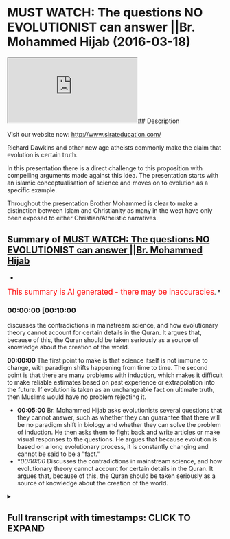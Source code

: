 # MUST WATCH: The questions NO EVOLUTIONIST can answer ||Br. Mohammed Hijab (2016-03-18)

<iframe loading='lazy' src='https://www.youtube.com/embed/CN14qAKJsEA'></iframe>## Description

Visit our website now: http://www.sirateducation.com/

Richard Dawkins and other new age atheists commonly make the claim that evolution is certain truth. 

In this presentation there is a direct challenge to this proposition with compelling arguments made against this idea. The presentation starts with an islamic conceptualisation of science and moves on to evolution as a specific example. 

Throughout the presentation Brother Mohammed is clear to make a distinction between Islam and Christianity as many in the west have only been exposed to either Christian/Atheistic narratives.

## Summary of [MUST WATCH: The questions NO EVOLUTIONIST can answer ||Br. Mohammed Hijab](https://www.youtube.com/watch?v=CN14qAKJsEA)


*

<span style="color:red; font-size:125%">This summary is AI generated - there may be inaccuracies</span>. [](/)*

### <a onclick="modifyYTiframeseektime('600')">00:00:00 [00:10:00</a>

discusses the contradictions in mainstream science, and how evolutionary theory cannot account for certain details in the Quran. It argues that, because of this, the Quran should be taken seriously as a source of knowledge about the creation of the world.

**<a onclick="modifyYTiframeseektime('0')">00:00:00</a>** The first point to make is that science itself is not immune to change, with paradigm shifts happening from time to time. The second point is that there are many problems with induction, which makes it difficult to make reliable estimates based on past experience or extrapolation into the future. If evolution is taken as an unchangeable fact on ultimate truth, then Muslims would have no problem rejecting it.
* **<a onclick="modifyYTiframeseektime('300')">00:05:00</a>**  Br. Mohammed Hijab asks evolutionists several questions that they cannot answer, such as whether they can guarantee that there will be no paradigm shift in biology and whether they can solve the problem of induction. He then asks them to fight back and write articles or make visual responses to the questions. He argues that because evolution is based on a long evolutionary process, it is constantly changing and cannot be said to be a "fact."
* **<a onclick="modifyYTiframeseektime('600')">00:10:00</a>* Discusses the contradictions in mainstream science, and how evolutionary theory cannot account for certain details in the Quran. It argues that, because of this, the Quran should be taken seriously as a source of knowledge about the creation of the world.

<details><summary><h2>Full transcript with timestamps: CLICK TO EXPAND</h2></summary>

<a onclick="modifyYTiframeseektime('0)')">0:00:00 and public leaders feel so me or so</a>
<a onclick="modifyYTiframeseektime('5)')">0:00:05 dirty or do I either would you me I</a>
<a onclick="modifyYTiframeseektime('9)')">0:00:09 thought all right so the first thing</a>
<a onclick="modifyYTiframeseektime('12)')">0:00:12 that needs to be understood is that as</a>
<a onclick="modifyYTiframeseektime('15)')">0:00:15 Muslims we see science as a positive</a>
<a onclick="modifyYTiframeseektime('17)')">0:00:17 thing that is because we believe it cut</a>
<a onclick="modifyYTiframeseektime('19)')">0:00:19 it attempts to come to terms with what</a>
<a onclick="modifyYTiframeseektime('22)')">0:00:22 we believe is God's natural creation</a>
<a onclick="modifyYTiframeseektime('24)')">0:00:24 also unlike a Christian counterparts we</a>
<a onclick="modifyYTiframeseektime('28)')">0:00:28 have made this wolf history where you</a>
<a onclick="modifyYTiframeseektime('30)')">0:00:30 have a massive divide between the</a>
<a onclick="modifyYTiframeseektime('32)')">0:00:32 religious institutions and science and</a>
<a onclick="modifyYTiframeseektime('35)')">0:00:35 also on Michael Christian counterparts</a>
<a onclick="modifyYTiframeseektime('37)')">0:00:37 we haven't had to retreat in our home</a>
<a onclick="modifyYTiframeseektime('42)')">0:00:42 neuticle approach in other words the</a>
<a onclick="modifyYTiframeseektime('44)')">0:00:44 verses that talk about the heavens and</a>
<a onclick="modifyYTiframeseektime('46)')">0:00:46 the earth the verses that talk about the</a>
<a onclick="modifyYTiframeseektime('47)')">0:00:47 creations of the Emmons and the earthen</a>
<a onclick="modifyYTiframeseektime('50)')">0:00:50 and the things that God has really</a>
<a onclick="modifyYTiframeseektime('52)')">0:00:52 created those verses we maintain a</a>
<a onclick="modifyYTiframeseektime('55)')">0:00:55 literalistic account of those verses and</a>
<a onclick="modifyYTiframeseektime('57)')">0:00:57 we have had to resort to metaphor izing</a>
<a onclick="modifyYTiframeseektime('60)')">0:01:00 those verses when they are clearly not</a>
<a onclick="modifyYTiframeseektime('63)')">0:01:03 intended as metaphors now whilst Muslims</a>
<a onclick="modifyYTiframeseektime('67)')">0:01:07 will maintain that there is a close</a>
<a onclick="modifyYTiframeseektime('68)')">0:01:08 relationship between the Quran or Islam</a>
<a onclick="modifyYTiframeseektime('72)')">0:01:12 and science we will also say they ought</a>
<a onclick="modifyYTiframeseektime('77)')">0:01:17 not to be a perfect relationship between</a>
<a onclick="modifyYTiframeseektime('79)')">0:01:19 the Quran slam and science and this</a>
<a onclick="modifyYTiframeseektime('83)')">0:01:23 brings me to my main point that science</a>
<a onclick="modifyYTiframeseektime('85)')">0:01:25 itself is not perfect and I'm going to</a>
<a onclick="modifyYTiframeseektime('87)')">0:01:27 outline two reasons why I believe that</a>
<a onclick="modifyYTiframeseektime('90)')">0:01:30 is the case</a>
<a onclick="modifyYTiframeseektime('93)')">0:01:33 right so the first point I want to make</a>
<a onclick="modifyYTiframeseektime('95)')">0:01:35 is what Thomas Kuhn called a paradigm</a>
<a onclick="modifyYTiframeseektime('98)')">0:01:38 shift now science can undergo always</a>
<a onclick="modifyYTiframeseektime('100)')">0:01:40 referred to as a paradigm shift and a</a>
<a onclick="modifyYTiframeseektime('103)')">0:01:43 paradigm shift is literally know that no</a>
<a onclick="modifyYTiframeseektime('106)')">0:01:46 two scientific facts change actual</a>
<a onclick="modifyYTiframeseektime('109)')">0:01:49 scientific facts but the whole framework</a>
<a onclick="modifyYTiframeseektime('112)')">0:01:52 through which these facts operate also</a>
<a onclick="modifyYTiframeseektime('114)')">0:01:54 change now that happened at the time of</a>
<a onclick="modifyYTiframeseektime('118)')">0:01:58 sort of Newton / Einstein so there was a</a>
<a onclick="modifyYTiframeseektime('121)')">0:02:01 shift a complete paradigm shift from</a>
<a onclick="modifyYTiframeseektime('125)')">0:02:05 Newtonian physics to Einstein in physics</a>
<a onclick="modifyYTiframeseektime('128)')">0:02:08 that's an established reality and people</a>
<a onclick="modifyYTiframeseektime('133)')">0:02:13 of philosophy of science will know this</a>
<a onclick="modifyYTiframeseektime('135)')">0:02:15 another example is the fact that you</a>
<a onclick="modifyYTiframeseektime('137)')">0:02:17 know you had the assumption that the</a>
<a onclick="modifyYTiframeseektime('139)')">0:02:19 universe always existed and this is</a>
<a onclick="modifyYTiframeseektime('141)')">0:02:21 called steady state theory and this</a>
<a onclick="modifyYTiframeseektime('144)')">0:02:24 moved to the expanding universe model</a>
<a onclick="modifyYTiframeseektime('146)')">0:02:26 big bang / extent expanding universe</a>
<a onclick="modifyYTiframeseektime('149)')">0:02:29 model which of course meant the</a>
<a onclick="modifyYTiframeseektime('152)')">0:02:32 following him and I at one stage to put</a>
<a onclick="modifyYTiframeseektime('155)')">0:02:35 on contradicted science because the</a>
<a onclick="modifyYTiframeseektime('157)')">0:02:37 Quran makes it very clear that the</a>
<a onclick="modifyYTiframeseektime('159)')">0:02:39 universe did indeed have an explicit</a>
<a onclick="modifyYTiframeseektime('161)')">0:02:41 beginning steady state theory was</a>
<a onclick="modifyYTiframeseektime('165)')">0:02:45 completely against that and thus there</a>
<a onclick="modifyYTiframeseektime('168)')">0:02:48 was no reconciliation whatsoever between</a>
<a onclick="modifyYTiframeseektime('171)')">0:02:51 steady state theory and the Quran so I</a>
<a onclick="modifyYTiframeseektime('174)')">0:02:54 once saved in Islamic narrative</a>
<a onclick="modifyYTiframeseektime('176)')">0:02:56 contradicted established facts</a>
<a onclick="modifyYTiframeseektime('179)')">0:02:59 scientific fact but it science came to</a>
<a onclick="modifyYTiframeseektime('183)')">0:03:03 agree with the credit narrative</a>
<a onclick="modifyYTiframeseektime('184)')">0:03:04 afterwards so this is the first point</a>
<a onclick="modifyYTiframeseektime('188)')">0:03:08 right so the second point that I want to</a>
<a onclick="modifyYTiframeseektime('192)')">0:03:12 make is what is commonly referred to as</a>
<a onclick="modifyYTiframeseektime('194)')">0:03:14 the problem of induction now induction</a>
<a onclick="modifyYTiframeseektime('197)')">0:03:17 attempts to make sort broad</a>
<a onclick="modifyYTiframeseektime('200)')">0:03:20 generalizations on specific samples now</a>
<a onclick="modifyYTiframeseektime('203)')">0:03:23 the problems of induction are many which</a>
<a onclick="modifyYTiframeseektime('206)')">0:03:26 has 12 enumerated by David Hume one of</a>
<a onclick="modifyYTiframeseektime('209)')">0:03:29 them is that it's very difficult to make</a>
<a onclick="modifyYTiframeseektime('212)')">0:03:32 estimations based on a select sample or</a>
<a onclick="modifyYTiframeseektime('216)')">0:03:36 is very difficult to make estimations</a>
<a onclick="modifyYTiframeseektime('219)')">0:03:39 based on past experiences on future</a>
<a onclick="modifyYTiframeseektime('223)')">0:03:43 events so these all sort of problems are</a>
<a onclick="modifyYTiframeseektime('226)')">0:03:46 associated with induction and these</a>
<a onclick="modifyYTiframeseektime('229)')">0:03:49 problems cause deep and dangerous</a>
<a onclick="modifyYTiframeseektime('233)')">0:03:53 complications for those who see science</a>
<a onclick="modifyYTiframeseektime('236)')">0:03:56 or the theory of evolution to be more</a>
<a onclick="modifyYTiframeseektime('239)')">0:03:59 specific here and use a contemporary</a>
<a onclick="modifyYTiframeseektime('241)')">0:04:01 example a theory of evolution as an</a>
<a onclick="modifyYTiframeseektime('244)')">0:04:04 absolute certainty that is not prone to</a>
<a onclick="modifyYTiframeseektime('248)')">0:04:08 any kind of change now Muslims unlike</a>
<a onclick="modifyYTiframeseektime('252)')">0:04:12 our Christian literalist young earth</a>
<a onclick="modifyYTiframeseektime('254)')">0:04:14 creationist counterparts we don't have</a>
<a onclick="modifyYTiframeseektime('256)')">0:04:16 to believe for example that the universe</a>
<a onclick="modifyYTiframeseektime('258)')">0:04:18 is only you know a couple of days old or</a>
<a onclick="modifyYTiframeseektime('261)')">0:04:21 a couple of thousand years old we can</a>
<a onclick="modifyYTiframeseektime('264)')">0:04:24 come to the conclusion that the universe</a>
<a onclick="modifyYTiframeseektime('267)')">0:04:27 is expedient whether is years old and we</a>
<a onclick="modifyYTiframeseektime('270)')">0:04:30 don't have any problem in rejecting</a>
<a onclick="modifyYTiframeseektime('272)')">0:04:32 things like adaptation or speciation or</a>
<a onclick="modifyYTiframeseektime('275)')">0:04:35 the fact that dinosaurs you know existed</a>
<a onclick="modifyYTiframeseektime('277)')">0:04:37 or any of these things but we clearly</a>
<a onclick="modifyYTiframeseektime('279)')">0:04:39 are under obligation to reject human</a>
<a onclick="modifyYTiframeseektime('283)')">0:04:43 evolution</a>
<a onclick="modifyYTiframeseektime('286)')">0:04:46 right so bearing this in mind I hope you</a>
<a onclick="modifyYTiframeseektime('288)')">0:04:48 have only two questions to ask someone</a>
<a onclick="modifyYTiframeseektime('291)')">0:04:51 who takes evolution as an unchangeable</a>
<a onclick="modifyYTiframeseektime('294)')">0:04:54 certainty on ultimate truth to which if</a>
<a onclick="modifyYTiframeseektime('298)')">0:04:58 you can answer in the positive only then</a>
<a onclick="modifyYTiframeseektime('302)')">0:05:02 can you quench my skeptical thirst</a>
<a onclick="modifyYTiframeseektime('304)')">0:05:04 so our first question is can you</a>
<a onclick="modifyYTiframeseektime('308)')">0:05:08 guarantee that there will be no paradigm</a>
<a onclick="modifyYTiframeseektime('310)')">0:05:10 shift in the field of biology that I</a>
<a onclick="modifyYTiframeseektime('312)')">0:05:12 like of which we've already witnessed in</a>
<a onclick="modifyYTiframeseektime('314)')">0:05:14 physics that's the first question the</a>
<a onclick="modifyYTiframeseektime('317)')">0:05:17 second question is can you solve the</a>
<a onclick="modifyYTiframeseektime('321)')">0:05:21 problem of induction so they can get</a>
<a onclick="modifyYTiframeseektime('324)')">0:05:24 enough sample evidences to make a</a>
<a onclick="modifyYTiframeseektime('327)')">0:05:27 complete generalization in evolution or</a>
<a onclick="modifyYTiframeseektime('330)')">0:05:30 human evolution in particular these are</a>
<a onclick="modifyYTiframeseektime('334)')">0:05:34 my questions and is my case and I really</a>
<a onclick="modifyYTiframeseektime('337)')">0:05:37 want to ask you for a favor really have</a>
<a onclick="modifyYTiframeseektime('341)')">0:05:41 a request to make to you and it consists</a>
<a onclick="modifyYTiframeseektime('345)')">0:05:45 of two words fire back that's right</a>
<a onclick="modifyYTiframeseektime('352)')">0:05:52 fight back I've made my points clear</a>
<a onclick="modifyYTiframeseektime('355)')">0:05:55 I've elucidated on my questions so it's</a>
<a onclick="modifyYTiframeseektime('359)')">0:05:59 time for you to fight back write an</a>
<a onclick="modifyYTiframeseektime('361)')">0:06:01 article make a visual response let's see</a>
<a onclick="modifyYTiframeseektime('365)')">0:06:05 what you have to say to these questions</a>
<a onclick="modifyYTiframeseektime('368)')">0:06:08 that I posed so I've been describing</a>
<a onclick="modifyYTiframeseektime('371)')">0:06:11 evolution as if it's a fact as if it's a</a>
<a onclick="modifyYTiframeseektime('374)')">0:06:14 fact really I've been taking that for</a>
<a onclick="modifyYTiframeseektime('375)')">0:06:15 granted effect of science whether</a>
<a onclick="modifyYTiframeseektime('378)')">0:06:18 evolution can by its very nature cuz it</a>
<a onclick="modifyYTiframeseektime('381)')">0:06:21 takes millions of years to take place</a>
<a onclick="modifyYTiframeseektime('382)')">0:06:22 fulfill this scientific sort of textbook</a>
<a onclick="modifyYTiframeseektime('385)')">0:06:25 definition of science something which is</a>
<a onclick="modifyYTiframeseektime('387)')">0:06:27 a observed phenomena I'll leave that up</a>
<a onclick="modifyYTiframeseektime('390)')">0:06:30 to the viewer I'm not gonna you know</a>
<a onclick="modifyYTiframeseektime('391)')">0:06:31 just go back and forth for you guys</a>
<a onclick="modifyYTiframeseektime('394)')">0:06:34 you can decide that it was actually</a>
<a onclick="modifyYTiframeseektime('396)')">0:06:36 respected there's a matter it's because</a>
<a onclick="modifyYTiframeseektime('399)')">0:06:39 then you'd still have the two questions</a>
<a onclick="modifyYTiframeseektime('401)')">0:06:41 that you have to answer even if it is a</a>
<a onclick="modifyYTiframeseektime('402)')">0:06:42 fact but you have to understand that</a>
<a onclick="modifyYTiframeseektime('405)')">0:06:45 biologists understanding of our</a>
<a onclick="modifyYTiframeseektime('408)')">0:06:48 evolution has undergone a kind of</a>
<a onclick="modifyYTiframeseektime('410)')">0:06:50 cosmetic surgery in the 20th century</a>
<a onclick="modifyYTiframeseektime('412)')">0:06:52 that is because basically you had</a>
<a onclick="modifyYTiframeseektime('415)')">0:06:55 microbiology and sort of new</a>
<a onclick="modifyYTiframeseektime('417)')">0:06:57 understanding of genetics which had</a>
<a onclick="modifyYTiframeseektime('419)')">0:06:59 be incorporated into Darwinism or</a>
<a onclick="modifyYTiframeseektime('422)')">0:07:02 Darwinian evolution to create what you</a>
<a onclick="modifyYTiframeseektime('424)')">0:07:04 call the neo-darwinian evolution your</a>
<a onclick="modifyYTiframeseektime('427)')">0:07:07 Darwinian evolution your Darwinian</a>
<a onclick="modifyYTiframeseektime('430)')">0:07:10 evolution so as a result of these</a>
<a onclick="modifyYTiframeseektime('432)')">0:07:12 changes one can I still come to the</a>
<a onclick="modifyYTiframeseektime('435)')">0:07:15 conclusion that evolution is evolving</a>
<a onclick="modifyYTiframeseektime('437)')">0:07:17 it's changing it is moving around even I</a>
<a onclick="modifyYTiframeseektime('442)')">0:07:22 mean if you look at the fossil record</a>
<a onclick="modifyYTiframeseektime('444)')">0:07:24 because evolution a big part of the</a>
<a onclick="modifyYTiframeseektime('445)')">0:07:25 theory really depends upon the fossil</a>
<a onclick="modifyYTiframeseektime('447)')">0:07:27 record and there have been massive</a>
<a onclick="modifyYTiframeseektime('449)')">0:07:29 changes as a result of the new</a>
<a onclick="modifyYTiframeseektime('452)')">0:07:32 discoveries you know new fossil</a>
<a onclick="modifyYTiframeseektime('454)')">0:07:34 discoveries a full sample of Lucy Lucy</a>
<a onclick="modifyYTiframeseektime('457)')">0:07:37 obviously discovered in 1974 is a fossil</a>
<a onclick="modifyYTiframeseektime('461)')">0:07:41 and people actually know bandages had to</a>
<a onclick="modifyYTiframeseektime('464)')">0:07:44 come back to the drawing board</a>
<a onclick="modifyYTiframeseektime('464)')">0:07:44 continuously go back to the drawing</a>
<a onclick="modifyYTiframeseektime('466)')">0:07:46 board and try and reconfigure the third</a>
<a onclick="modifyYTiframeseektime('468)')">0:07:48 evolution based on this new fossil</a>
<a onclick="modifyYTiframeseektime('470)')">0:07:50 another another change that took place</a>
<a onclick="modifyYTiframeseektime('472)')">0:07:52 in order for men and now instead of it</a>
<a onclick="modifyYTiframeseektime('475)')">0:07:55 being a new fossil that take that people</a>
<a onclick="modifyYTiframeseektime('478)')">0:07:58 are found its new classifications now so</a>
<a onclick="modifyYTiframeseektime('481)')">0:08:01 a Neanderthal man was our anatomical</a>
<a onclick="modifyYTiframeseektime('485)')">0:08:05 cousin right and then he was</a>
<a onclick="modifyYTiframeseektime('487)')">0:08:07 reclassified to being anatomical brother</a>
<a onclick="modifyYTiframeseektime('492)')">0:08:12 I mean even to be honest a very famous</a>
<a onclick="modifyYTiframeseektime('495)')">0:08:15 controversy within the twenty sort of</a>
<a onclick="modifyYTiframeseektime('499)')">0:08:19 early 21st century could say what 20/20</a>
<a onclick="modifyYTiframeseektime('503)')">0:08:23 first century is the sort of</a>
<a onclick="modifyYTiframeseektime('505)')">0:08:25 controversial decade Stephen Gould</a>
<a onclick="modifyYTiframeseektime('508)')">0:08:28 so he made a theory of thesis called</a>
<a onclick="modifyYTiframeseektime('511)')">0:08:31 punctuated equilibrium with punctuated</a>
<a onclick="modifyYTiframeseektime('513)')">0:08:33 equilibrium which is actually contrasted</a>
<a onclick="modifyYTiframeseektime('516)')">0:08:36 it's a contrast to neo Darwinian</a>
<a onclick="modifyYTiframeseektime('519)')">0:08:39 evolution one can say he steps out of</a>
<a onclick="modifyYTiframeseektime('521)')">0:08:41 not new Darwinian evolution so there's a</a>
<a onclick="modifyYTiframeseektime('524)')">0:08:44 new explanation now for how human being</a>
<a onclick="modifyYTiframeseektime('526)')">0:08:46 or how different creatures evolved which</a>
<a onclick="modifyYTiframeseektime('529)')">0:08:49 is not the standard Darwinian evolution</a>
<a onclick="modifyYTiframeseektime('533)')">0:08:53 explanation so look at the changes are</a>
<a onclick="modifyYTiframeseektime('535)')">0:08:55 taking place and continuously change</a>
<a onclick="modifyYTiframeseektime('537)')">0:08:57 already with the theory of evolution</a>
<a onclick="modifyYTiframeseektime('540)')">0:09:00 there are so many changes that is it's</a>
<a onclick="modifyYTiframeseektime('544)')">0:09:04 really it's very hard to maintain that</a>
<a onclick="modifyYTiframeseektime('546)')">0:09:06 there won't be any new fossils or the</a>
<a onclick="modifyYTiframeseektime('548)')">0:09:08 one being you</a>
<a onclick="modifyYTiframeseektime('549)')">0:09:09 reclassifications that will render parts</a>
<a onclick="modifyYTiframeseektime('552)')">0:09:12 of the theory perhaps another would you</a>
<a onclick="modifyYTiframeseektime('555)')">0:09:15 know so think about that the fact that</a>
<a onclick="modifyYTiframeseektime('557)')">0:09:17 evolution is evolving is a testament to</a>
<a onclick="modifyYTiframeseektime('560)')">0:09:20 the fact really that it can continue to</a>
<a onclick="modifyYTiframeseektime('563)')">0:09:23 change and part new evidences can come</a>
<a onclick="modifyYTiframeseektime('566)')">0:09:26 in and be incorporated and undermined</a>
<a onclick="modifyYTiframeseektime('568)')">0:09:28 all evidences how can you maintain a</a>
<a onclick="modifyYTiframeseektime('570)')">0:09:30 certain reality in this case and if you</a>
<a onclick="modifyYTiframeseektime('573)')">0:09:33 want to maintain that is certain in the</a>
<a onclick="modifyYTiframeseektime('576)')">0:09:36 city so thing that happens for sure you</a>
<a onclick="modifyYTiframeseektime('579)')">0:09:39 still have to take a step back and you</a>
<a onclick="modifyYTiframeseektime('581)')">0:09:41 still did have to be open-minded and</a>
<a onclick="modifyYTiframeseektime('583)')">0:09:43 think all of these changes have happened</a>
<a onclick="modifyYTiframeseektime('585)')">0:09:45 what is guaranteeing us that continuous</a>
<a onclick="modifyYTiframeseektime('588)')">0:09:48 change will not continue to happen think</a>
<a onclick="modifyYTiframeseektime('591)')">0:09:51 about it</a>
<a onclick="modifyYTiframeseektime('593)')">0:09:53 so what really astonishes me is that</a>
<a onclick="modifyYTiframeseektime('597)')">0:09:57 people really do take evolution is</a>
<a onclick="modifyYTiframeseektime('600)')">0:10:00 almost like a religion become so deeply</a>
<a onclick="modifyYTiframeseektime('601)')">0:10:01 entrenched in people's mind they become</a>
<a onclick="modifyYTiframeseektime('603)')">0:10:03 loners like religion and the scientists</a>
<a onclick="modifyYTiframeseektime('606)')">0:10:06 job is going to be to attempt to falsify</a>
<a onclick="modifyYTiframeseektime('609)')">0:10:09 evidences but unfortunately because of</a>
<a onclick="modifyYTiframeseektime('612)')">0:10:12 the atmosphere that has been created in</a>
<a onclick="modifyYTiframeseektime('615)')">0:10:15 21st century with eighteen or new New</a>
<a onclick="modifyYTiframeseektime('618)')">0:10:18 Age atheism it is like a stubborn</a>
<a onclick="modifyYTiframeseektime('621)')">0:10:21 vehement like stubbornness about ideas</a>
<a onclick="modifyYTiframeseektime('624)')">0:10:24 this is create an atmosphere where</a>
<a onclick="modifyYTiframeseektime('626)')">0:10:26 people actually want to go and create a</a>
<a onclick="modifyYTiframeseektime('628)')">0:10:28 self-fulfilling prophecy in relation to</a>
<a onclick="modifyYTiframeseektime('630)')">0:10:30 this field of evolution and this makes</a>
<a onclick="modifyYTiframeseektime('633)')">0:10:33 them who look but this makes people look</a>
<a onclick="modifyYTiframeseektime('634)')">0:10:34 really bad like Lord Kelvin you know</a>
<a onclick="modifyYTiframeseektime('638)')">0:10:38 it's meant to be um you know massive</a>
<a onclick="modifyYTiframeseektime('640)')">0:10:40 scientist he made it speech publicly in</a>
<a onclick="modifyYTiframeseektime('642)')">0:10:42 the nineteen hundreds and he said that</a>
<a onclick="modifyYTiframeseektime('644)')">0:10:44 we know everything we need to know about</a>
<a onclick="modifyYTiframeseektime('645)')">0:10:45 physics and then five or six four or</a>
<a onclick="modifyYTiframeseektime('648)')">0:10:48 five years later Einstein came with a</a>
<a onclick="modifyYTiframeseektime('650)')">0:10:50 special theory of relativity so you have</a>
<a onclick="modifyYTiframeseektime('653)')">0:10:53 to understand that science is an</a>
<a onclick="modifyYTiframeseektime('655)')">0:10:55 instrumental way of understanding the</a>
<a onclick="modifyYTiframeseektime('657)')">0:10:57 world around us it's pragmatic it</a>
<a onclick="modifyYTiframeseektime('659)')">0:10:59 changes so I mean that's what you have</a>
<a onclick="modifyYTiframeseektime('662)')">0:11:02 to understand but look if you like me</a>
<a onclick="modifyYTiframeseektime('665)')">0:11:05 appreciate the scientific method we</a>
<a onclick="modifyYTiframeseektime('668)')">0:11:08 appreciate the sensitive something that</a>
<a onclick="modifyYTiframeseektime('669)')">0:11:09 unites people it's a rational recourse</a>
<a onclick="modifyYTiframeseektime('672)')">0:11:12 and you're and you're someone who</a>
<a onclick="modifyYTiframeseektime('675)')">0:11:15 appreciates it then realize that the</a>
<a onclick="modifyYTiframeseektime('677)')">0:11:17 science itself is not concerned with</a>
<a onclick="modifyYTiframeseektime('680)')">0:11:20 certain things</a>
<a onclick="modifyYTiframeseektime('681)')">0:11:21 like meaning</a>
<a onclick="modifyYTiframeseektime('683)')">0:11:23 it doesn't concern those things at all</a>
<a onclick="modifyYTiframeseektime('687)')">0:11:27 so if you have like this kind of like</a>
<a onclick="modifyYTiframeseektime('689)')">0:11:29 craving for certainty that can only be</a>
<a onclick="modifyYTiframeseektime('693)')">0:11:33 satiated with the question what is my</a>
<a onclick="modifyYTiframeseektime('697)')">0:11:37 purpose in life that can only be</a>
<a onclick="modifyYTiframeseektime('698)')">0:11:38 questioned associated with that question</a>
<a onclick="modifyYTiframeseektime('701)')">0:11:41 and look going back to science if we</a>
<a onclick="modifyYTiframeseektime('704)')">0:11:44 related to the quranic narrative the</a>
<a onclick="modifyYTiframeseektime('708)')">0:11:48 quranic narrative is interestingly</a>
<a onclick="modifyYTiframeseektime('711)')">0:11:51 despite all the things we've said it can</a>
<a onclick="modifyYTiframeseektime('714)')">0:11:54 be if you look at all of the verses that</a>
<a onclick="modifyYTiframeseektime('716)')">0:11:56 talk about creation literally in the</a>
<a onclick="modifyYTiframeseektime('718)')">0:11:58 front those verses can be correlated</a>
<a onclick="modifyYTiframeseektime('721)')">0:12:01 with even in the light like of 21st</a>
<a onclick="modifyYTiframeseektime('724)')">0:12:04 century scientific discovery in other</a>
<a onclick="modifyYTiframeseektime('726)')">0:12:06 words you can appreciate those verses in</a>
<a onclick="modifyYTiframeseektime('728)')">0:12:08 the light of 21st century discoveries so</a>
<a onclick="modifyYTiframeseektime('732)')">0:12:12 this is really an interesting part of</a>
<a onclick="modifyYTiframeseektime('734)')">0:12:14 the quranic narrative and it shows you</a>
<a onclick="modifyYTiframeseektime('736)')">0:12:16 and we should really strong case speedy</a>
<a onclick="modifyYTiframeseektime('738)')">0:12:18 for the timelessness of the quran are</a>
<a onclick="modifyYTiframeseektime('747)')">0:12:27 you going to subscribe wha-hey you gonna</a>
<a onclick="modifyYTiframeseektime('751)')">0:12:31 just become of the channel and you don't</a>
<a onclick="modifyYTiframeseektime('753)')">0:12:33 do i'm not subscribe you got to</a>
<a onclick="modifyYTiframeseektime('756)')">0:12:36 subscribe to the jump</a>
<a onclick="modifyYTiframeseektime('766)')">0:12:46 but Lina</a>
<a onclick="modifyYTiframeseektime('773)')">0:12:53 would you be a dog</a>
</details>